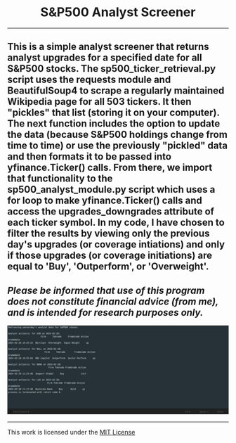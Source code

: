 <h1 align="center"><b>S&P500 Analyst Screener</b></h1>

---
This is a simple analyst screener that returns analyst upgrades for a specified date for all S&P500 stocks.  The sp500_ticker_retrieval.py script uses the requests module and BeautifulSoup4 to scrape a regularly maintained Wikipedia page for all 503 tickers. It then "pickles" that list (storing it on your computer).  The next function includes the option to update the data (because S&P500 holdings change from time to time) or use the previously "pickled" data and then formats it to be passed into yfinance.Ticker() calls.  From there, we import that functionality to the sp500_analyst_module.py script which uses a for loop to make yfinance.Ticker() calls and access the upgrades_downgrades attribute of each ticker symbol.  In my code, I have chosen to filter the results by viewing only the previous day's upgrades (or coverage intiations) and only if those upgrades (or coverage initiations) are equal to 'Buy', 'Outperform', or 'Overweight'.
---
*Please be informed that use of this program does not constitute financial advice (from me), and is intended for research purposes only.*
---
<div style="text-align:center;">
    <img src="https://github.com/csirick2020/Analyst_Screener/blob/main/Analyst_Screener.S%26P500.jpg" alt="JPG of program output...">
</div>

---
This work is licensed under the [MIT License](https://github.com/csirick2020/Analyst_Screener/blob/main/LICENSE)

